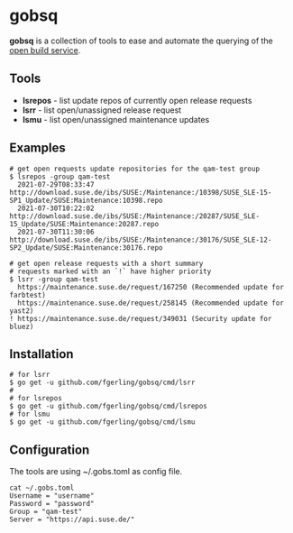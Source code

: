 # gobsq

**gobsq** is a collection of tools to ease and automate the querying of the [open build service](https://build.opensuse.org/). 

## Tools

 - **lsrepos** - list update repos of currently open release requests
 - **lsrr** - list open/unassigned release request
 - **lsmu** - list open/unassigned maintenance updates
 
## Examples
```
# get open requests update repositories for the qam-test group
$ lsrepos -group qam-test
  2021-07-29T08:33:47 http://download.suse.de/ibs/SUSE:/Maintenance:/10398/SUSE_SLE-15-SP1_Update/SUSE:Maintenance:10398.repo
  2021-07-30T10:22:02 http://download.suse.de/ibs/SUSE:/Maintenance:/20287/SUSE_SLE-15_Update/SUSE:Maintenance:20287.repo
  2021-07-30T11:30:06 http://download.suse.de/ibs/SUSE:/Maintenance:/30176/SUSE_SLE-12-SP2_Update/SUSE:Maintenance:30176.repo

# get open release requests with a short summary
# requests marked with an `!` have higher priority
$ lsrr -group qam-test
  https://maintenance.suse.de/request/167250 (Recommended update for farbtest)
  https://maintenance.suse.de/request/258145 (Recommended update for yast2)
! https://maintenance.suse.de/request/349031 (Security update for bluez)

```

## Installation
```
# for lsrr
$ go get -u github.com/fgerling/gobsq/cmd/lsrr
# 
# for lsrepos
$ go get -u github.com/fgerling/gobsq/cmd/lsrepos
# for lsmu
$ go get -u github.com/fgerling/gobsq/cmd/lsmu
```

## Configuration

The tools are using ~/.gobs.toml as config file.
```
cat ~/.gobs.toml
Username = "username"
Password = "password"
Group = "qam-test"
Server = "https://api.suse.de/"
```
